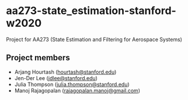 # aa273-state_estimation-stanford-w2020
Project for AA273 (State Estimation and Filtering for Aerospace Systems)

## Project members
* Arjang Hourtash (hourtash@stanford.edu)
* Jen-Der Lee (jdlee@stanford.edu)
* Julia Thompson (julia.thompson@stanford.edu)
* Manoj Rajagopalan (rajagopalan.manoj@gmail.com)
